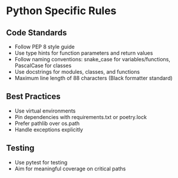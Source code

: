 # Python Specific Rules

## Code Standards
- Follow PEP 8 style guide
- Use type hints for function parameters and return values
- Follow naming conventions: snake_case for variables/functions, PascalCase for classes
- Use docstrings for modules, classes, and functions
- Maximum line length of 88 characters (Black formatter standard)

## Best Practices
- Use virtual environments
- Pin dependencies with requirements.txt or poetry.lock
- Prefer pathlib over os.path
- Handle exceptions explicitly

## Testing
- Use pytest for testing
- Aim for meaningful coverage on critical paths


